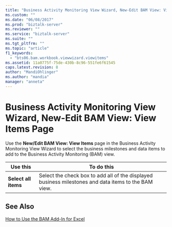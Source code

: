 ```yaml
---
title: "Business Activity Monitoring View Wizard, New-Edit BAM View: View Items Page2 | Microsoft Docs"
ms.custom: ""
ms.date: "06/08/2017"
ms.prod: "biztalk-server"
ms.reviewer: ""
ms.service: "biztalk-server"
ms.suite: ""
ms.tgt_pltfrm: ""
ms.topic: "article"
f1_keywords: 
  - "bts06.bam.workbook.viewwizard.viewitems"
ms.assetid: 11a0775f-75de-430b-8c96-551fe6f61545
caps.latest.revision: 8
author: "MandiOhlinger"
ms.author: "mandia"
manager: "anneta"
---
```

# Business Activity Monitoring View Wizard, New-Edit BAM View: View Items Page
Use the **New/Edit BAM View: View Items** page in the Business Activity Monitoring View Wizard to select the business milestones and data items to add to the Business Activity Monitoring (BAM) view.  
  
|Use this|To do this|  
|--------------|----------------|  
|**Select all items**|Select the check box to add all of the displayed business milestones and data items to the BAM view.|  
  
## See Also  
 [How to Use the BAM Add-In for Excel](../core/how-to-use-the-bam-add-in-for-excel.md)